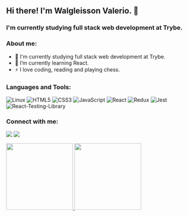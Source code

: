 ## Hi there! I'm Walgleisson Valerio. 👋
### I'm currently studying full stack web development at Trybe.

### About me:
- 🔭  I'm currently studying full stack web development at Trybe.
- 🌱 I’m currently learning React.
- ⚡ I love coding, reading and playing chess.

### Languages and Tools:
<div align="left">
  <img src="https://img.shields.io/badge/linux-505050?style=for-the-badge&logo=linux&logoColor=white" alt="Linux" target="_blank">
  <img src="https://img.shields.io/badge/HTML5-E34F26?style=for-the-badge&logo=html5&logoColor=white" alt="HTML5" target="_blank">
  <img src="https://img.shields.io/badge/CSS3-1572B6?style=for-the-badge&logo=css3&logoColor=white" alt="CSS3" target="_blank">
  <img src="https://img.shields.io/badge/JavaScript-F7DF1E?style=for-the-badge&logo=javascript&logoColor=black" alt="JavaScript" target="_blank">
  <img src="https://img.shields.io/badge/React-20232A?style=for-the-badge&logo=react&logoColor=61DAFB" alt="React" target="_blank">
  <img src="https://img.shields.io/badge/Redux-593D88?style=for-the-badge&logo=redux&logoColor=white" alt="Redux" target="_blank">
  <img src="https://img.shields.io/badge/Jest-8a6a83?style=for-the-badge&logo=Jest&logoColor=white" alt="Jest" target="_blank">
  <img src="https://img.shields.io/badge/testing%20library-323330?style=for-the-badge&logo=testing-library&logoColor=red" alt="React-Testing-Library" target="_blank">
</div>

### Connect with me:
 <a href = "mailto:walgleissonvaleriodev@gmail.com"><img src="https://img.shields.io/badge/-Gmail-A80410?style=for-the-badge&logo=gmail&logoColor=white" target="_blank"></a>
  <a href="https://www.linkedin.com/in/walgleisson-valerio" target="_blank"><img src="https://img.shields.io/badge/-LinkedIn-%230077B5?style=for-the-badge&logo=linkedin&logoColor=white" target="_blank"></a>

<div align="left">
  <a href="https://github.com/walgleisson-valerio">
  <img height="180em" src="https://github-readme-stats.vercel.app/api?username=walgleisson-valerio&show_icons=true&theme=dark&include_all_commits=true&count_private=true"/>
  <img height="180em" src="https://github-readme-stats.vercel.app/api/top-langs/?username=walgleisson-valerio&layout=compact&langs_count=7&theme=dark"/>
</div>
